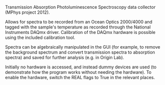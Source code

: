 Transmission Absorption Photoluminescence Spectroscopy data collector (MPhys project 2012).

Allows for spectra to be recorded from an Ocean Optics 2000/4000 and tagged with the sample's temperature as recorded through the National Instruments DAQmx driver.  Calibration of the DAQmx hardware is possible using the included calibration tool.

Spectra can be algebraically manipulated in the GUI (for example, to remove the background spectrum and convert transmission spectra to absorption spectra) and saved for further analysis (e.g. in Origin Lab).

Initially no hardware is accessed, and instead dummy devices are used (to demonstrate how the program works without needing the hardware).  To enable the hardware, switch the REAL flags to True in the relevant places.